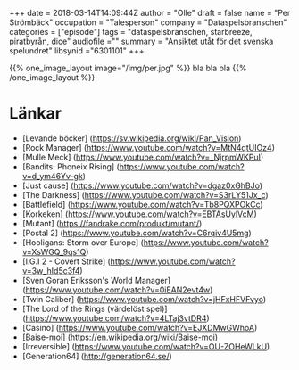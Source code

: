 +++
date = 2018-03-14T14:09:44Z
author = "Olle"
draft = false
name = "Per Strömbäck"
occupation = "Talesperson"
company = "Dataspelsbranschen"
categories = ["episode"]
tags = "dataspelsbranschen, starbreeze, piratbyrån, dice"
audiofile =""
summary = "Ansiktet utåt för det svenska spelundret"
libsynid ="6301101"
+++

{{% one_image_layout image="/img/per.jpg" %}}
bla bla bla
{{% /one_image_layout %}}

# Länkar
* [Levande böcker] (https://sv.wikipedia.org/wiki/Pan_Vision)
* [Rock Manager] (https://www.youtube.com/watch?v=MtN4qtUIOz4)
* [Mulle Meck] (https://www.youtube.com/watch?v=_NjrpmWKPuI)
* [Bandits: Phoneix Rising] (https://www.youtube.com/watch?v=d_ym46Yv-gk)
* [Just cause] (https://www.youtube.com/watch?v=dgaz0xGhBJo)
* [The Darkness] (https://www.youtube.com/watch?v=S3rLY51Jx_c)
* [Battlefield] (https://www.youtube.com/watch?v=Tb8PQXPOkCc)
* [Korkeken] (https://www.youtube.com/watch?v=EBTAsUylVcM)
* [Mutant] (https://fandrake.com/produkt/mutant/)
* [Postal 2] (https://www.youtube.com/watch?v=C6rqiv4U5mg)
* [Hooligans: Storm over Europe] (https://www.youtube.com/watch?v=XsWGQ_9qs1Q)
* [I.G.I 2 - Covert Strike] (https://www.youtube.com/watch?v=3w_hId5c3f4)
* [Sven Goran Eriksson's World Manager] (https://www.youtube.com/watch?v=0iEAN2evt4w)
* [Twin Caliber] (https://www.youtube.com/watch?v=jHFxHFVFvyo)
* [The Lord of the Rings (värdelöst spel)] (https://www.youtube.com/watch?v=4LTaj3vtDR4) 
* [Casino] (https://www.youtube.com/watch?v=EJXDMwGWhoA)
* [Baise-moi] (https://en.wikipedia.org/wiki/Baise-moi)
* [Irreversible] (https://www.youtube.com/watch?v=OU-ZOHeWLkU)
* [Generation64] (http://generation64.se/)
